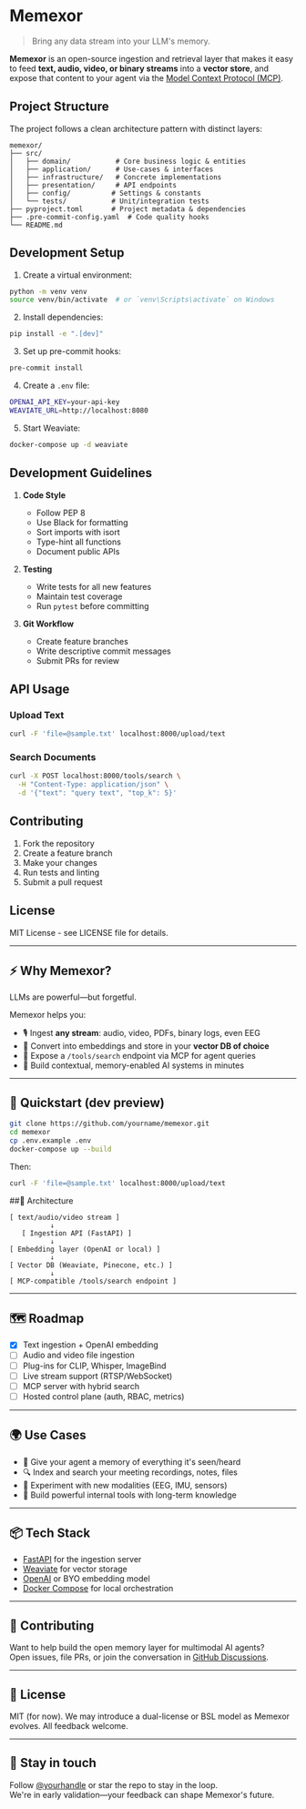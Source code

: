 # Memexor

> Bring any data stream into your LLM's memory.

**Memexor** is an open-source ingestion and retrieval layer that makes it easy to feed **text, audio, video, or binary streams** into a **vector store**, and expose that content to your agent via the [Model Context Protocol (MCP)](https://smith.langchain.com/hub/openai/mcp-docs).

## Project Structure

The project follows a clean architecture pattern with distinct layers:

```
memexor/
├── src/
│   ├── domain/           # Core business logic & entities
│   ├── application/      # Use-cases & interfaces
│   ├── infrastructure/   # Concrete implementations
│   ├── presentation/     # API endpoints
│   ├── config/          # Settings & constants
│   └── tests/           # Unit/integration tests
├── pyproject.toml       # Project metadata & dependencies
├── .pre-commit-config.yaml  # Code quality hooks
└── README.md
```

## Development Setup

1. Create a virtual environment:
```bash
python -m venv venv
source venv/bin/activate  # or `venv\Scripts\activate` on Windows
```

2. Install dependencies:
```bash
pip install -e ".[dev]"
```

3. Set up pre-commit hooks:
```bash
pre-commit install
```

4. Create a `.env` file:
```bash
OPENAI_API_KEY=your-api-key
WEAVIATE_URL=http://localhost:8080
```

5. Start Weaviate:
```bash
docker-compose up -d weaviate
```

## Development Guidelines

1. **Code Style**
   - Follow PEP 8
   - Use Black for formatting
   - Sort imports with isort
   - Type-hint all functions
   - Document public APIs

2. **Testing**
   - Write tests for all new features
   - Maintain test coverage
   - Run `pytest` before committing

3. **Git Workflow**
   - Create feature branches
   - Write descriptive commit messages
   - Submit PRs for review

## API Usage

### Upload Text
```bash
curl -F 'file=@sample.txt' localhost:8000/upload/text
```

### Search Documents
```bash
curl -X POST localhost:8000/tools/search \
  -H "Content-Type: application/json" \
  -d '{"text": "query text", "top_k": 5}'
```

## Contributing

1. Fork the repository
2. Create a feature branch
3. Make your changes
4. Run tests and linting
5. Submit a pull request

## License

MIT License - see LICENSE file for details.

---

## ⚡️ Why Memexor?

LLMs are powerful—but forgetful.

Memexor helps you:

- 🎙 Ingest **any stream**: audio, video, PDFs, binary logs, even EEG
- 🧠 Convert into embeddings and store in your **vector DB of choice**
- 🔁 Expose a `/tools/search` endpoint via MCP for agent queries
- 🧭 Build contextual, memory-enabled AI systems in minutes

---

## 🔧 Quickstart (dev preview)

```bash
git clone https://github.com/yourname/memexor.git
cd memexor
cp .env.example .env
docker-compose up --build
```
Then:
```bash
curl -F 'file=@sample.txt' localhost:8000/upload/text
```
##🧱 Architecture
```text
[ text/audio/video stream ]
          ↓
   [ Ingestion API (FastAPI) ]
          ↓
[ Embedding layer (OpenAI or local) ]
          ↓
[ Vector DB (Weaviate, Pinecone, etc.) ]
          ↓
[ MCP-compatible /tools/search endpoint ]
```

---

## 🗺 Roadmap

- [x] Text ingestion + OpenAI embedding
- [ ] Audio and video file ingestion
- [ ] Plug-ins for CLIP, Whisper, ImageBind
- [ ] Live stream support (RTSP/WebSocket)
- [ ] MCP server with hybrid search
- [ ] Hosted control plane (auth, RBAC, metrics)

---

## 🌍 Use Cases

- 🧠 Give your agent a memory of everything it's seen/heard
- 🔍 Index and search your meeting recordings, notes, files
- 🧪 Experiment with new modalities (EEG, IMU, sensors)
- 💼 Build powerful internal tools with long-term knowledge

---

## 📦 Tech Stack

- [FastAPI](https://fastapi.tiangolo.com/) for the ingestion server
- [Weaviate](https://weaviate.io/) for vector storage
- [OpenAI](https://platform.openai.com/docs) or BYO embedding model
- [Docker Compose](https://docs.docker.com/compose/) for local orchestration

---

## 🤝 Contributing

Want to help build the open memory layer for multimodal AI agents?  
Open issues, file PRs, or join the conversation in [GitHub Discussions](https://github.com/yourname/memexor/discussions).

---

## 🧾 License

MIT (for now). We may introduce a dual-license or BSL model as Memexor evolves. All feedback welcome.

---

## 👋 Stay in touch

Follow [@yourhandle](https://twitter.com/yourhandle) or star the repo to stay in the loop.  
We're in early validation—your feedback can shape Memexor's future.
